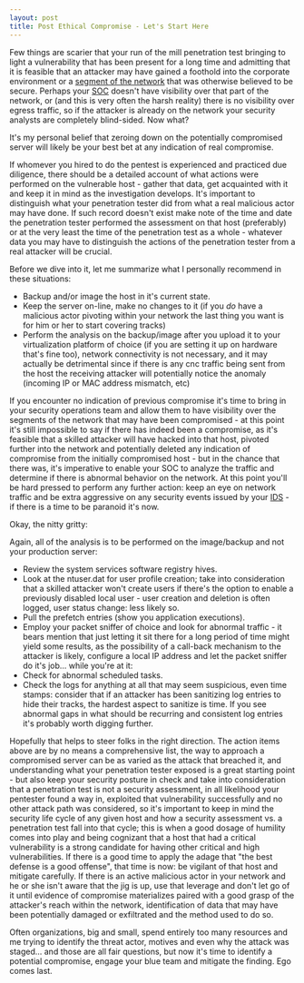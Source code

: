 ```yaml
---
layout: post
title: Post Ethical Compromise - Let's Start Here
---
```


Few things are scarier that your run of the mill penetration test bringing to light a vulnerability that has been present for a long time and admitting that it is feasible that an attacker may have gained a foothold into the corporate environment or a [segment of the network](https://en.wikipedia.org/wiki/Network_segmentation) that was otherwise believed to be secure. Perhaps your [SOC](https://en.wikipedia.org/wiki/Network_segmentation) doesn't have visibility over that part of the network, or (and this is very often the harsh reality) there is no visibility over egress traffic, so if the attacker is already on the network your security analysts are completely blind-sided. Now what?

It's my personal belief that zeroing down on the potentially compromised server will likely be your best bet at any indication of real compromise.

If whomever you hired to do the pentest is experienced and practiced due diligence, there should be a detailed account of what actions were performed on the vulnerable host - gather that data, get acquainted with it and keep it in mind as the investigation develops. It's important to distinguish what your penetration tester did from what a real malicious actor may have done. If such record doesn't exist make note of the time and date the penetration tester performed the assessment on that host (preferably) or at the very least the time of the penetration test as a whole - whatever data you may have to distinguish the actions of the penetration tester from a real attacker will be crucial.

Before we dive into it, let me summarize what I personally recommend in these situations:

- Backup and/or image the host in it's current state.
- Keep the server on-line, make no changes to it (if you *do* have a malicious actor pivoting within your network the last thing you want is for him or her to start covering tracks)
- Perform the analysis on the backup/image after you upload it to your virtualization platform of choice (if you are setting it up on hardware that's fine too), network connectivity is not necessary, and it  may actually be detrimental since if there is any cnc traffic being sent from the host the receiving attacker will potentially notice the anomaly (incoming IP or MAC address mismatch, etc)

If you encounter no indication of previous compromise it's time to bring in your security operations team and allow them to have visibility over the segments of the network that may have been compromised - at this point it's still impossible to say if there has indeed been a compromise, as it's feasible that a skilled attacker will have hacked into that host, pivoted further into the network and potentially deleted any indication of compromise from the initially compromised host - but in the chance that there was, it's imperative to enable your SOC to analyze the traffic and determine if there is abnormal behavior on the network. At this point you'll be hard pressed to perform any further action: keep an eye on network traffic and be extra aggressive on any security events issued by your [IDS](https://en.wikipedia.org/wiki/Intrusion_detection_system) - if there is a time to be paranoid it's now.

Okay, the nitty gritty:

Again, all of the analysis is to be performed on the image/backup and not your production server:

- Review the system services software registry hives.
- Look at the ntuser.dat for user profile creation; take into consideration that a skilled attacker won't create users if there's the option to enable a previously disabled local user - user creation and deletion is often logged, user status change: less likely so.
- Pull the prefetch entries (show you application executions).
- Employ your packet sniffer of choice and look for abnormal traffic - it bears mention that just letting it sit there for a long period of time might yield some results, as the possibility of a call-back mechanism to the attacker is likely, configure a local IP address and let the packet sniffer do it's job... while you're at it:
- Check for abnormal scheduled tasks.
- Check the logs for anything at all that may seem suspicious, even time stamps: consider that if an attacker has been sanitizing log entries to hide their tracks, the hardest aspect to sanitize is time. If you see abnormal gaps in what should be recurring and consistent log entries it's probably worth digging further.

Hopefully that helps to steer folks in the right direction. The action items above are by no means a comprehensive list, the way to approach a compromised server can be as varied as the attack that breached it, and understanding what your penetration tester exposed is a great starting point - but also keep your security posture in check and take into consideration that a penetration test is not a security assessment, in all likelihood your pentester found a way in, exploited that vulnerability successfully and no other attack path was considered, so it's important to keep in mind the security life cycle of any given host and how a security assessment vs. a penetration test fall into that cycle; this is when a good dosage of humility comes into play and being cognizant that a host that had a critical vulnerability is a strong candidate for having other critical and high vulnerabilities. If there is a good time to apply the adage that "the best defense is a good offense", that time is now: be vigilant of that host and mitigate carefully. If there is an active malicious actor in your network and he or she isn't aware that the jig is up, use that leverage and don't let go of it until evidence of compromise materializes paired with a good grasp of the attacker's reach within the network, identification of data that may have been potentially damaged or exfiltrated and the method used to do so.

Often organizations, big and small, spend entirely too many resources and me trying to identify the threat actor, motives and even why the attack was staged... and those are all fair questions, but now it's time to identify a potential compromise, engage your blue team and mitigate the finding. Ego comes last.
